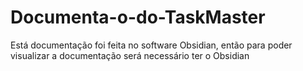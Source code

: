 # Documenta-o-do-TaskMaster

Está documentação foi feita no software Obsidian, então para poder visualizar a documentação será necessário ter o Obsidian
